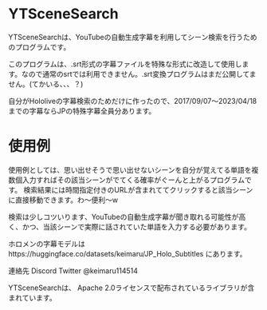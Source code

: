 # YTSceneSearch

YTSceneSearchは、YouTubeの自動生成字幕を利用してシーン検索を行うためのプログラムです。

このプログラムは、.srt形式の字幕ファイルを特殊な形式に改造して使用します。なので通常のsrtでは利用できません。.srt変換プログラムはまだ公開してません。(てかいる、、、？)

自分がHololiveの字幕検索のためだけに作ったので、2017/09/07～2023/04/18までの字幕ならJPの特殊字幕全員分あります。


# 使用例

使用例としては、思い出せそうで思い出せないシーンを自分が覚えてる単語を複数個入力すればその該当シーンがでてくる確率がぐーんと上がるプログラムです。
検索結果には時間指定付きのURLが含まれててクリックすると該当シーンに直接移動できます。わ～便利～w

検索は少しコツいります、YouTubeの自動生成字幕が聞き取れる可能性が高く、かつ、当該シーンで実際に話されていた単語を入力する必要があります。


ホロメンの字幕モデルはhttps://huggingface.co/datasets/keimaru/JP_Holo_Subtitles にあります。


連絡先
Discord 
Twitter @keimaru114514

YTSceneSearchは、 Apache 2.0ライセンスで配布されているライブラリが含まれています。
